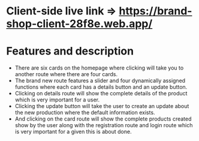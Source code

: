 Client-side live link => https://brand-shop-client-28f8e.web.app/
========================

Features and description
========================
- There are six cards on the homepage where clicking will take you to another route where there are four cards.
- The brand new route features a slider and four dynamically assigned functions where each card has a details button and an update button.
- Clicking on details route will show the complete details of the product which is very important for a user.
- Clicking the update button will take the user to create an update about the new production where the default information exists.
- And clicking on the card route will show the complete products created show by the user along with the registration route and login route which is very important for a given this is about done.